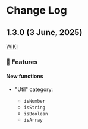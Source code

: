 # Change Log

## 1.3.0 (3 June, 2025)

[WIKI](https://github.com/or-temka/shegit/wiki/Changelog#v130)

### 🚀 Features

#### New functions

- "Util" category:

  - `isNumber`
  - `isString`
  - `isBoolean`
  - `isArray`
